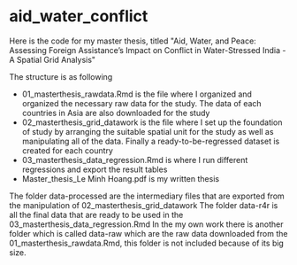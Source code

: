 # aid_water_conflict
Here is the code for my master thesis, titled "Aid, Water, and Peace: Assessing Foreign Assistance’s Impact on Conflict in Water-Stressed India - A Spatial Grid Analysis"

The structure is as following
- 01_masterthesis_rawdata.Rmd is the file where I organized and organized the necessary raw data for the study. The data of each countries in Asia are also downloaded for the study 
- 02_masterthesis_grid_datawork is the file where I set up the foundation of study by arranging the suitable spatial unit for the study as well as manipulating all of the data. Finally a ready-to-be-regressed dataset is created for each country
- 03_masterthesis_data_regression.Rmd is where I run different regressions and export the result tables
- Master_thesis_Le Minh Hoang.pdf is my written thesis

The folder data-processed are the intermediary files that are exported from the manipulation of 02_masterthesis_grid_datawork
The folder data-r4r is all the final data that are ready to be used in the 03_masterthesis_data_regression.Rmd
In the my own work there is another folder which is called data-raw which are the raw data downloaded from the 01_masterthesis_rawdata.Rmd, this folder is not included because of its big size. 
